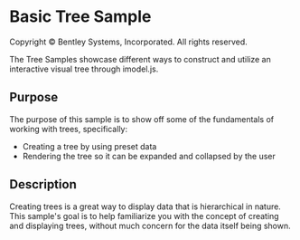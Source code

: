 # Basic Tree Sample

Copyright © Bentley Systems, Incorporated. All rights reserved.

The Tree Samples showcase different ways to construct and utilize an interactive visual tree through imodel.js.

## Purpose

The purpose of this sample is to show off some of the fundamentals of working with trees, specifically:

* Creating a tree by using preset data
* Rendering the tree so it can be expanded and collapsed by the user

## Description

Creating trees is a great way to display data that is hierarchical in nature. This sample's goal is to help familiarize you with the concept of creating and displaying trees, without much concern for the data itself being shown.
